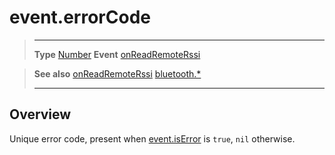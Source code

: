 # event.errorCode

> --------------------- ------------------------------------------------------------------------------------------
> __Type__              [Number](https://docs.coronalabs.com/api/type/Number.html)
> __Event__             [onReadRemoteRssi](/plugin/bluetooth/type/Gatt/event/onReadRemoteRssi/)


> __See also__          [onReadRemoteRssi](/plugin/bluetooth/type/Gatt/event/onReadRemoteRssi/)
>						[bluetooth.*](/plugin/bluetooth/)
> --------------------- ------------------------------------------------------------------------------------------

## Overview

Unique error code, present when [event.isError](/plugin/bluetooth/type/Gatt/event/onReadRemoteRssi/isError) is `true`, `nil` otherwise.